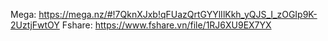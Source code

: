 Mega: https://mega.nz/#!7QknXJxb!qFUazQrtGYYlIlKkh_yQJS_I_zOGIp9K-2UztjFwtOY
Fshare: https://www.fshare.vn/file/1RJ6XU9EX7YX
